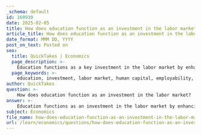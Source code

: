```yaml
---
_schema: default
id: 169930
date: 2025-02-05
title: How does education function as an investment in the labor market?
article_title: How does education function as an investment in the labor market?
date_format: MMM DD, YYYY
post_on_text: Posted on
seo:
  title: QuickTakes | Economics
  page_description: >-
    Education functions as a key investment in the labor market by enhancing human capital, improving employability and wage potential, influencing economic outcomes, and providing long-term career benefits.
  page_keywords: >-
    education, investment, labor market, human capital, employability, wage potential, economic outcomes, opportunity cost, market dynamics, social capital, networking, public education, private education, long-term benefits, career development
author: QuickTakes
question: >-
    How does education function as an investment in the labor market?
answer: >-
    Education functions as an investment in the labor market by enhancing an individual's human capital, which in turn influences their employability, wage potential, and overall economic outcomes. Here are several key aspects of how education serves as an investment:\n\n1. **Human Capital Development**: Education increases an individual's skills, knowledge, and competencies, making them more valuable to employers. This investment in human capital is linked to better job prospects and higher wages. Studies indicate that as educational attainment rises, so do employment rates and earnings, with individuals holding higher degrees generally experiencing lower unemployment rates during economic downturns.\n\n2. **Economic Outcomes**: There is a positive correlation between education and various economic outcomes, including higher wages, increased labor participation rates, and overall economic growth. For instance, the U.S. Bureau of Labor Statistics has reported that individuals with higher educational qualifications tend to earn more and face lower unemployment rates compared to those with less education.\n\n3. **Opportunity Cost**: Investing in education involves opportunity costs, as individuals may forego immediate earnings to pursue further education. However, the long-term benefits, such as higher lifetime earnings and job stability, often outweigh these initial costs.\n\n4. **Market Dynamics**: The labor market is influenced by the supply and demand for skilled workers. As industries evolve and new technologies emerge, the demand for educated workers increases. Education equips individuals with the necessary skills to adapt to these changes, thereby enhancing their employability.\n\n5. **Social Capital and Networking**: Education also provides opportunities for networking and building social capital, which can lead to job opportunities and career advancement. The connections made during educational experiences can be crucial for entering and succeeding in the labor market.\n\n6. **Public vs. Private Education**: The type of education (public vs. private) can also impact labor market outcomes. Public education often aims to provide equitable access to education, while private institutions may offer specialized programs that can lead to higher-paying jobs. The choice between these options can influence an individual's return on investment in education.\n\n7. **Long-term Benefits**: Beyond immediate job placement, education contributes to long-term career development, job satisfaction, and innovative capacities. Individuals with higher education levels tend to have better job performance and commitment, which can lead to promotions and career growth.\n\nIn summary, education acts as a critical investment in the labor market by enhancing human capital, improving economic outcomes, and providing individuals with the skills necessary to navigate the complexities of modern employment landscapes. The benefits of this investment are not only personal but also extend to broader economic growth and societal well-being.
subject: Economics
file_name: how-does-education-function-as-an-investment-in-the-labor-market.md
url: /learn/economics/questions/how-does-education-function-as-an-investment-in-the-labor-market
---
```


&nbsp;